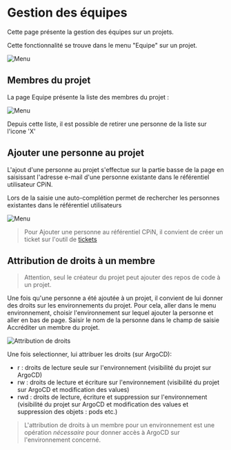 # Gestion des équipes

Cette page présente la gestion des équipes sur un projets.

Cette fonctionnalité se trouve dans le menu "Equipe" sur un projet.

![Menu](/img/team/menu.png)

## Membres du projet

La page Equipe présente la liste des membres du projet :

![Menu](/img/team/members.png)

Depuis cette liste, il est possible de retirer une personne de la liste sur l'icone 'X'

## Ajouter une personne au projet

L'ajout d'une personne au projet s'effectue sur la partie basse de la page en saisissant l'adresse e-mail d'une personne existante dans le référentiel utilisateur CPiN.

Lors de la saisie une auto-complétion permet de rechercher les personnes existantes dans le référentiel utilisateurs

![Menu](/img/team/members.png)

> Pour Ajouter une personne au référentiel CPiN, il convient de créer un ticket sur l'outil de [tickets](https://support.dev.numerique-interieur.com)

## Attribution de droits à un membre

> Attention, seul le créateur du projet peut ajouter des repos de code à un projet.

Une fois qu'une personne a été ajoutée à un projet, il convient de lui donner des droits sur les environnements du projet. Pour cela, aller dans le menu environnement, choisir l'environnement sur lequel ajouter la personne et aller en bas de page. Saisir le nom de la personne dans le champ de saisie Accréditer un membre du projet.

![Attribution de droits](/img/team/permission-environnement.png)

Une fois selectionner, lui attribuer les droits (sur ArgoCD):
 - r : droits de lecture seule sur l'environnement (visibilité du projet sur ArgoCD)
 - rw : droits de lecture et écriture sur l'environnement (visibilité du projet sur ArgoCD et modification des values)
 - rwd : droits de lecture, écriture et suppression sur l'environnement  (visibilité du projet sur ArgoCD et modification des values et suppression des objets : pods etc.)

> L'attribution de droits à un membre pour un environnement est une opération *nécessaire* pour donner accès à ArgoCD sur l'environnement concerné.
